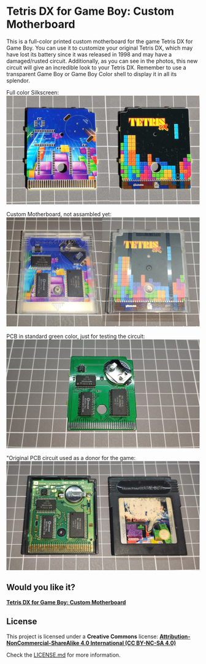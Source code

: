 # Tetris DX for Game Boy: Custom Motherboard

This is a full-color printed custom motherboard for the game Tetris DX for Game Boy. You can use it to customize your original Tetris DX, which may have lost its battery since it was released in 1998 and may have a damaged/rusted circuit. Additionally, as you can see in the photos, this new circuit will give an incredible look to your Tetris DX. Remember to use a transparent Game Boy or Game Boy Color shell to display it in all its splendor.

Full color Silkscreen:
![Tetris DX](https://raw.githubusercontent.com/giltesa/Tetris-DX-PCB/master/4.%20Photos/Tetris%20DX%202.jpg)

Custom Motherboard, not assambled yet:
![Tetris DX](https://raw.githubusercontent.com/giltesa/Tetris-DX-PCB/master/4.%20Photos/Tetris%20DX%203.jpg)

PCB in standard green color, just for testing the circuit:
![Tetris DX](https://raw.githubusercontent.com/giltesa/Tetris-DX-PCB/master/4.%20Photos/Tetris%20DX%204.jpg)

"Original PCB circuit used as a donor for the game:
![Tetris DX](https://raw.githubusercontent.com/giltesa/Tetris-DX-PCB/master/4.%20Photos/Tetris%20DX%201.jpg)



## Would you like it?

[**Tetris DX for Game Boy: Custom Motherboard**](https://shop.giltesa.com/?p=2066)



## License

This project is licensed under a **Creative Commons** license:
**[Attribution-NonCommercial-ShareAlike 4.0 International (CC BY-NC-SA 4.0) ](https://creativecommons.org/licenses/by-nc-sa/4.0/)**

Check the [LICENSE.md](LICENSE.md) for more information.